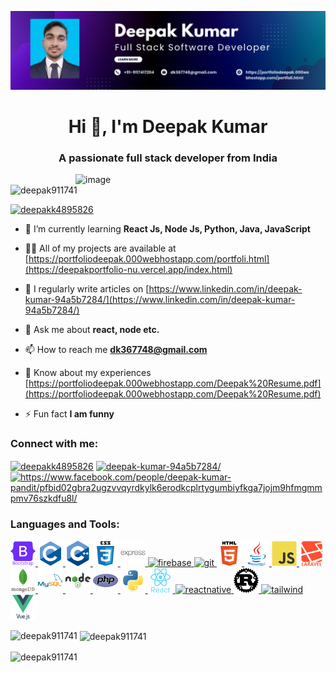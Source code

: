 ![logo](https://github.com/Deepak911741/Deepak911741/blob/main/1693332104141.jpg)
<h1 align="center">Hi 👋, I'm Deepak Kumar</h1>
<h3 align="center">A passionate full stack developer from India</h3>

<img align="right" alt="image" width="400" src="https://user-images.githubusercontent.com/55389276/140866485-8fb1c876-9a8f-4d6a-98dc-08c4981eaf70.gif">

<p align="left"> <img src="https://komarev.com/ghpvc/?username=deepak911741&label=Profile%20views&color=0e75b6&style=flat" alt="deepak911741" /> </p>

<p align="left"> <a href="https://twitter.com/deepakk4895826" target="blank"><img src="https://img.shields.io/twitter/follow/deepakk4895826?logo=twitter&style=for-the-badge" alt="deepakk4895826" /></a> </p>

- 🌱 I’m currently learning **React Js, Node Js, Python, Java, JavaScript**

- 👨‍💻 All of my projects are available at [https://portfoliodeepak.000webhostapp.com/portfoli.html](https://deepakportfolio-nu.vercel.app/index.html)

- 📝 I regularly write articles on [https://www.linkedin.com/in/deepak-kumar-94a5b7284/](https://www.linkedin.com/in/deepak-kumar-94a5b7284/)

- 💬 Ask me about **react, node etc.**

- 📫 How to reach me **dk367748@gmail.com**

- 📄 Know about my experiences [https://portfoliodeepak.000webhostapp.com/Deepak%20Resume.pdf](https://portfoliodeepak.000webhostapp.com/Deepak%20Resume.pdf)

- ⚡ Fun fact **I am funny**

<h3 align="left">Connect with me:</h3>
<p align="left">
<a href="https://twitter.com/deepakk4895826" target="blank"><img align="center" src="https://raw.githubusercontent.com/rahuldkjain/github-profile-readme-generator/master/src/images/icons/Social/twitter.svg" alt="deepakk4895826" height="30" width="40" /></a>
<a href="https://linkedin.com/in/deepak-kumar-94a5b7284/" target="blank"><img align="center" src="https://raw.githubusercontent.com/rahuldkjain/github-profile-readme-generator/master/src/images/icons/Social/linked-in-alt.svg" alt="deepak-kumar-94a5b7284/" height="30" width="40" /></a>
<a href="https://fb.com/https://www.facebook.com/people/deepak-kumar-pandit/pfbid02gbra2ugzvvqyrdkylk6erodkcplrtygumbiyfkga7jojm9hfmgmmpmv76szkdfu8l/" target="blank"><img align="center" src="https://raw.githubusercontent.com/rahuldkjain/github-profile-readme-generator/master/src/images/icons/Social/facebook.svg" alt="https://www.facebook.com/people/deepak-kumar-pandit/pfbid02gbra2ugzvvqyrdkylk6erodkcplrtygumbiyfkga7jojm9hfmgmmpmv76szkdfu8l/" height="30" width="40" /></a>
</p>

<h3 align="left">Languages and Tools:</h3>
<p align="left"> <a href="https://getbootstrap.com" target="_blank" rel="noreferrer"> <img src="https://raw.githubusercontent.com/devicons/devicon/master/icons/bootstrap/bootstrap-plain-wordmark.svg" alt="bootstrap" width="40" height="40"/> </a> <a href="https://www.cprogramming.com/" target="_blank" rel="noreferrer"> <img src="https://raw.githubusercontent.com/devicons/devicon/master/icons/c/c-original.svg" alt="c" width="40" height="40"/> </a> <a href="https://www.w3schools.com/cpp/" target="_blank" rel="noreferrer"> <img src="https://raw.githubusercontent.com/devicons/devicon/master/icons/cplusplus/cplusplus-original.svg" alt="cplusplus" width="40" height="40"/> </a> <a href="https://www.w3schools.com/css/" target="_blank" rel="noreferrer"> <img src="https://raw.githubusercontent.com/devicons/devicon/master/icons/css3/css3-original-wordmark.svg" alt="css3" width="40" height="40"/> </a> <a href="https://expressjs.com" target="_blank" rel="noreferrer"> <img src="https://raw.githubusercontent.com/devicons/devicon/master/icons/express/express-original-wordmark.svg" alt="express" width="40" height="40"/> </a> <a href="https://firebase.google.com/" target="_blank" rel="noreferrer"> <img src="https://www.vectorlogo.zone/logos/firebase/firebase-icon.svg" alt="firebase" width="40" height="40"/> </a> <a href="https://git-scm.com/" target="_blank" rel="noreferrer"> <img src="https://www.vectorlogo.zone/logos/git-scm/git-scm-icon.svg" alt="git" width="40" height="40"/> </a> <a href="https://www.w3.org/html/" target="_blank" rel="noreferrer"> <img src="https://raw.githubusercontent.com/devicons/devicon/master/icons/html5/html5-original-wordmark.svg" alt="html5" width="40" height="40"/> </a> <a href="https://www.java.com" target="_blank" rel="noreferrer"> <img src="https://raw.githubusercontent.com/devicons/devicon/master/icons/java/java-original.svg" alt="java" width="40" height="40"/> </a> <a href="https://developer.mozilla.org/en-US/docs/Web/JavaScript" target="_blank" rel="noreferrer"> <img src="https://raw.githubusercontent.com/devicons/devicon/master/icons/javascript/javascript-original.svg" alt="javascript" width="40" height="40"/> </a> <a href="https://laravel.com/" target="_blank" rel="noreferrer"> <img src="https://raw.githubusercontent.com/devicons/devicon/master/icons/laravel/laravel-plain-wordmark.svg" alt="laravel" width="40" height="40"/> </a> <a href="https://www.mongodb.com/" target="_blank" rel="noreferrer"> <img src="https://raw.githubusercontent.com/devicons/devicon/master/icons/mongodb/mongodb-original-wordmark.svg" alt="mongodb" width="40" height="40"/> </a> <a href="https://www.mysql.com/" target="_blank" rel="noreferrer"> <img src="https://raw.githubusercontent.com/devicons/devicon/master/icons/mysql/mysql-original-wordmark.svg" alt="mysql" width="40" height="40"/> </a> <a href="https://nodejs.org" target="_blank" rel="noreferrer"> <img src="https://raw.githubusercontent.com/devicons/devicon/master/icons/nodejs/nodejs-original-wordmark.svg" alt="nodejs" width="40" height="40"/> </a> <a href="https://www.php.net" target="_blank" rel="noreferrer"> <img src="https://raw.githubusercontent.com/devicons/devicon/master/icons/php/php-original.svg" alt="php" width="40" height="40"/> </a> <a href="https://www.python.org" target="_blank" rel="noreferrer"> <img src="https://raw.githubusercontent.com/devicons/devicon/master/icons/python/python-original.svg" alt="python" width="40" height="40"/> </a> <a href="https://reactjs.org/" target="_blank" rel="noreferrer"> <img src="https://raw.githubusercontent.com/devicons/devicon/master/icons/react/react-original-wordmark.svg" alt="react" width="40" height="40"/> </a> <a href="https://reactnative.dev/" target="_blank" rel="noreferrer"> <img src="https://reactnative.dev/img/header_logo.svg" alt="reactnative" width="40" height="40"/> </a> <a href="https://www.rust-lang.org" target="_blank" rel="noreferrer"> <img src="https://raw.githubusercontent.com/devicons/devicon/master/icons/rust/rust-plain.svg" alt="rust" width="40" height="40"/> </a> <a href="https://tailwindcss.com/" target="_blank" rel="noreferrer"> <img src="https://www.vectorlogo.zone/logos/tailwindcss/tailwindcss-icon.svg" alt="tailwind" width="40" height="40"/> </a> <a href="https://vuejs.org/" target="_blank" rel="noreferrer"> <img src="https://raw.githubusercontent.com/devicons/devicon/master/icons/vuejs/vuejs-original-wordmark.svg" alt="vuejs" width="40" height="40"/> </a> </p>

<p><img align="left" src="https://github-readme-stats.vercel.app/api/top-langs?username=deepak911741&show_icons=true&locale=en&layout=compact" alt="deepak911741" /></p>

<p>&nbsp;<img align="center" src="https://github-readme-stats.vercel.app/api?username=deepak911741&show_icons=true&locale=en" alt="deepak911741" /></p>

<p><img align="center" src="https://github-readme-streak-stats.herokuapp.com/?user=deepak911741&" alt="deepak911741" /></p>


